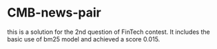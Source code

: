 # CMB-news-pair
this is a solution for the 2nd question of FinTech contest.
It includes the basic use of bm25 model and achieved a score 0.015.
